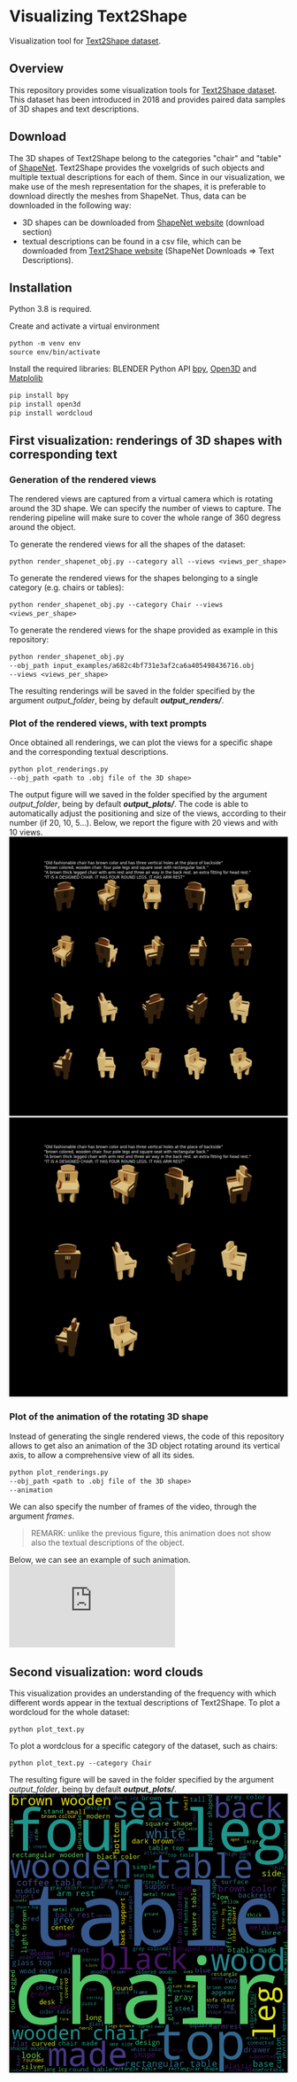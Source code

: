 # Visualizing Text2Shape
Visualization tool for [Text2Shape dataset](http://text2shape.stanford.edu/).

## Overview
This repository provides some visualization tools for [Text2Shape dataset](http://text2shape.stanford.edu/). This dataset has been introduced in 2018 and provides paired data samples of 3D shapes and text descriptions.

## Download
The 3D shapes of Text2Shape belong to the categories "chair" and "table" of [ShapeNet](https://shapenet.org/).
Text2Shape provides the voxelgrids of such objects and multiple textual descriptions for each of them.
Since in our visualization, we make use of the mesh representation for the shapes, it is preferable to download directly the meshes from ShapeNet.
Thus, data can be downloaded in the following way:
* 3D shapes can be downloaded from [ShapeNet website](https://shapenet.org/) (download section)
* textual descriptions can be found in a csv file, which can be downloaded from [Text2Shape website](http://text2shape.stanford.edu/) (ShapeNet Downloads => Text Descriptions).

## Installation
Python 3.8 is required.

Create and activate a virtual environment
```console
python -m venv env
source env/bin/activate
```

Install the required libraries: BLENDER Python API [bpy](https://docs.blender.org/api/current/index.html), [Open3D](http://www.open3d.org/) and [Matplolib](https://matplotlib.org/)
```console
pip install bpy
pip install open3d
pip install wordcloud
```

## First visualization: renderings of 3D shapes with corresponding text
### Generation of the rendered views
The rendered views are captured from a virtual camera which is rotating around the 3D shape. We can specify the number of views to capture. The rendering pipeline will make sure to cover the whole range of 360 degress around the object.

To generate the rendered views for all the shapes of the dataset:
```console
python render_shapenet_obj.py --category all --views <views_per_shape>
```


To generate the rendered views for the shapes belonging to a single category (e.g. chairs or tables):
```console
python render_shapenet_obj.py --category Chair --views <views_per_shape>
```


To generate the rendered views for the shape provided as example in this repository:
```console
python render_shapenet_obj.py 
--obj_path input_examples/a682c4bf731e3af2ca6a405498436716.obj 
--views <views_per_shape>
```

The resulting renderings will be saved in the folder specified by the argument *output_folder*, being by default ***output_renders/***.

### Plot of the rendered views, with text prompts
Once obtained all renderings, we can plot the views for a specific shape and the corresponding textual descriptions.
```console
python plot_renderings.py 
--obj_path <path to .obj file of the 3D shape>
```

The output figure will we saved in the folder specified by the argument *output_folder*, being by default ***output_plots/***.
The code is able to automatically adjust the positioning and size of the views, according to their number (if 20, 10, 5...).
Below, we report the figure with 20 views and with 10 views.
![alt text](https://raw.githubusercontent.com/AndreAmaduzzi/visualizing_text2shape/main/output_examples/output_renderings_20.png)
![alt text](https://raw.githubusercontent.com/AndreAmaduzzi/visualizing_text2shape/main/output_examples/output_renderings_10.png)

### Plot of the animation of the rotating 3D shape
Instead of generating the single rendered views, the code of this repository allows to get also an animation of the 3D object rotating around its vertical axis, to allow a comprehensive view of all its sides.
```console
python plot_renderings.py 
--obj_path <path to .obj file of the 3D shape>
--animation
```

We can also specify the number of frames of the video, through the argument *frames*.

> REMARK: unlike the previous figure, this animation does not show also the textual descriptions of the object.

Below, we can see an example of such animation.
![alt text](https://raw.githubusercontent.com/AndreAmaduzzi/visualizing_text2shape/main/output_examples/animation.fig)


## Second visualization: word clouds
This visualization provides an understanding of the frequency with which different words appear in the textual descriptions of Text2Shape. 
To plot a wordcloud for the whole dataset:
```console
python plot_text.py
```

To plot a wordclous for a specific category of the dataset, such as chairs:
```console
python plot_text.py --category Chair
```

The resulting figure will be saved in the folder specified by the argument *output_folder*, being by default ***output_plots/***.
![alt text](https://raw.githubusercontent.com/AndreAmaduzzi/visualizing_text2shape/main/output_examples/worcloud_all.png)
